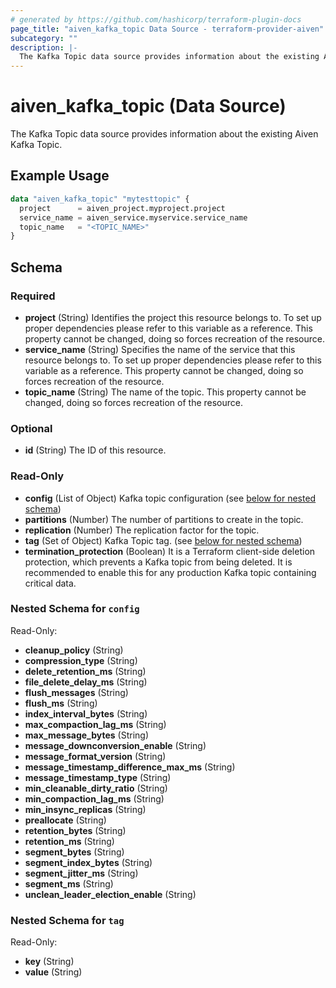 ```yaml
---
# generated by https://github.com/hashicorp/terraform-plugin-docs
page_title: "aiven_kafka_topic Data Source - terraform-provider-aiven"
subcategory: ""
description: |-
  The Kafka Topic data source provides information about the existing Aiven Kafka Topic.
---
```


# aiven_kafka_topic (Data Source)

The Kafka Topic data source provides information about the existing Aiven Kafka Topic.

## Example Usage

```terraform
data "aiven_kafka_topic" "mytesttopic" {
  project      = aiven_project.myproject.project
  service_name = aiven_service.myservice.service_name
  topic_name   = "<TOPIC_NAME>"
}
```

<!-- schema generated by tfplugindocs -->
## Schema

### Required

- **project** (String) Identifies the project this resource belongs to. To set up proper dependencies please refer to this variable as a reference. This property cannot be changed, doing so forces recreation of the resource.
- **service_name** (String) Specifies the name of the service that this resource belongs to. To set up proper dependencies please refer to this variable as a reference. This property cannot be changed, doing so forces recreation of the resource.
- **topic_name** (String) The name of the topic. This property cannot be changed, doing so forces recreation of the resource.

### Optional

- **id** (String) The ID of this resource.

### Read-Only

- **config** (List of Object) Kafka topic configuration (see [below for nested schema](#nestedatt--config))
- **partitions** (Number) The number of partitions to create in the topic.
- **replication** (Number) The replication factor for the topic.
- **tag** (Set of Object) Kafka Topic tag. (see [below for nested schema](#nestedatt--tag))
- **termination_protection** (Boolean) It is a Terraform client-side deletion protection, which prevents a Kafka topic from being deleted. It is recommended to enable this for any production Kafka topic containing critical data.

<a id="nestedatt--config"></a>
### Nested Schema for `config`

Read-Only:

- **cleanup_policy** (String)
- **compression_type** (String)
- **delete_retention_ms** (String)
- **file_delete_delay_ms** (String)
- **flush_messages** (String)
- **flush_ms** (String)
- **index_interval_bytes** (String)
- **max_compaction_lag_ms** (String)
- **max_message_bytes** (String)
- **message_downconversion_enable** (String)
- **message_format_version** (String)
- **message_timestamp_difference_max_ms** (String)
- **message_timestamp_type** (String)
- **min_cleanable_dirty_ratio** (String)
- **min_compaction_lag_ms** (String)
- **min_insync_replicas** (String)
- **preallocate** (String)
- **retention_bytes** (String)
- **retention_ms** (String)
- **segment_bytes** (String)
- **segment_index_bytes** (String)
- **segment_jitter_ms** (String)
- **segment_ms** (String)
- **unclean_leader_election_enable** (String)


<a id="nestedatt--tag"></a>
### Nested Schema for `tag`

Read-Only:

- **key** (String)
- **value** (String)


